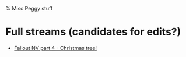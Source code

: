 % Misc Peggy stuff

# Full streams (candidates for edits?)

* [Fallout NV part 4 - Christmas tree!](https://www.twitch.tv/videos/2031547933?collection=gcs3UuH_qReO_Q)
